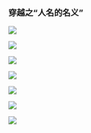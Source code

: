 
### 穿越之“人名的名义”

![](http://img2.imgtn.bdimg.com/it/u=765159199,346900465&fm=11&gp=0.jpg)

![](http://img0.imgtn.bdimg.com/it/u=675427494,202970346&fm=11&gp=0.jpg)

![](https://ss2.bdstatic.com/70cFvnSh_Q1YnxGkpoWK1HF6hhy/it/u=2739566201,872171673&fm=26&gp=0.jpg)

![](https://ss1.bdstatic.com/70cFvXSh_Q1YnxGkpoWK1HF6hhy/it/u=2783296457,2732352774&fm=26&gp=0.jpg)

![](http://op3o5yhxg.bkt.clouddn.com/%29A3VA@XXLSW%7DVU%5DB%25M8PR1R.gif)

![](http://op3o5yhxg.bkt.clouddn.com/IMG_3463_r2_c2.jpg)

![](http://op3o5yhxg.bkt.clouddn.com/%E5%AD%9F%E5%AD%90%E4%B9%89.jpg)

